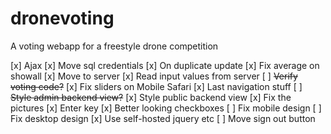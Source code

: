 # dronevoting
A voting webapp for a freestyle drone competition

[x] Ajax
[x] Move sql credentials
[x] On duplicate update
[x] Fix average on showall
[x] Move to server
[x] Read input values from server
[ ] ~~Verify voting code?~~
[x] Fix sliders on Mobile Safari
[x] Last navigation stuff
[ ] ~~Style admin backend view?~~
[x] Style public backend view
[x] Fix the pictures
[x] Enter key
[x] Better looking checkboxes
[ ] Fix mobile design
[ ] Fix desktop design
[x] Use self-hosted jquery etc
[ ] Move sign out button
